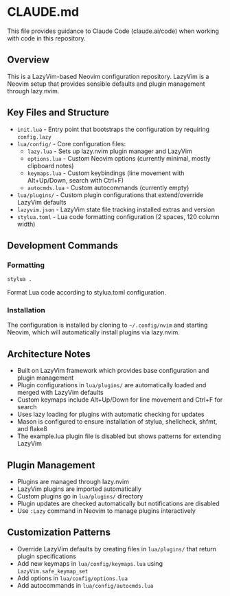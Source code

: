 # CLAUDE.md

This file provides guidance to Claude Code (claude.ai/code) when working with code in this repository.

## Overview

This is a LazyVim-based Neovim configuration repository. LazyVim is a Neovim setup that provides sensible defaults and plugin management through lazy.nvim.

## Key Files and Structure

- `init.lua` - Entry point that bootstraps the configuration by requiring `config.lazy`
- `lua/config/` - Core configuration files:
  - `lazy.lua` - Sets up lazy.nvim plugin manager and LazyVim
  - `options.lua` - Custom Neovim options (currently minimal, mostly clipboard notes)
  - `keymaps.lua` - Custom keybindings (line movement with Alt+Up/Down, search with Ctrl+F)
  - `autocmds.lua` - Custom autocommands (currently empty)
- `lua/plugins/` - Custom plugin configurations that extend/override LazyVim defaults
- `lazyvim.json` - LazyVim state file tracking installed extras and version
- `stylua.toml` - Lua code formatting configuration (2 spaces, 120 column width)

## Development Commands

### Formatting
```bash
stylua .
```
Format Lua code according to stylua.toml configuration.

### Installation
The configuration is installed by cloning to `~/.config/nvim` and starting Neovim, which will automatically install plugins via lazy.nvim.

## Architecture Notes

- Built on LazyVim framework which provides base configuration and plugin management
- Plugin configurations in `lua/plugins/` are automatically loaded and merged with LazyVim defaults
- Custom keymaps include Alt+Up/Down for line movement and Ctrl+F for search
- Uses lazy loading for plugins with automatic checking for updates
- Mason is configured to ensure installation of stylua, shellcheck, shfmt, and flake8
- The example.lua plugin file is disabled but shows patterns for extending LazyVim

## Plugin Management

- Plugins are managed through lazy.nvim
- LazyVim plugins are imported automatically
- Custom plugins go in `lua/plugins/` directory
- Plugin updates are checked automatically but notifications are disabled
- Use `:Lazy` command in Neovim to manage plugins interactively

## Customization Patterns

- Override LazyVim defaults by creating files in `lua/plugins/` that return plugin specifications
- Add new keymaps in `lua/config/keymaps.lua` using `LazyVim.safe_keymap_set`
- Add options in `lua/config/options.lua`
- Add autocommands in `lua/config/autocmds.lua`